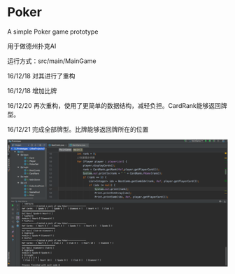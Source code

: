 # Poker
A simple Poker game prototype

用于做德州扑克AI

运行方式：src/main/MainGame


16/12/18 对其进行了重构

16/12/18 增加比牌

16/12/20 再次重构，使用了更简单的数据结构，减轻负担。CardRank能够返回牌型。

16/12/21 完成全部牌型。比牌能够返回牌所在的位置
         

![image](https://github.com/hyqggl/Poker/raw/master/demo/12.21.png)
